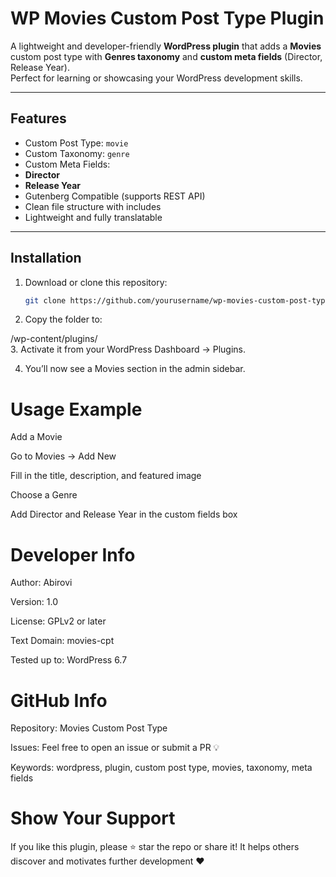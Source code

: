 #  WP Movies Custom Post Type Plugin

A lightweight and developer-friendly **WordPress plugin** that adds a **Movies** custom post type with **Genres taxonomy** and **custom meta fields** (Director, Release Year).  
Perfect for learning or showcasing your WordPress development skills.

---

##  Features

-  Custom Post Type: `movie`
-  Custom Taxonomy: `genre`
-  Custom Meta Fields:
  - **Director**
  - **Release Year**
-  Gutenberg Compatible (supports REST API)
-  Clean file structure with includes
-  Lightweight and fully translatable

---

##  Installation

1. Download or clone this repository:
   ```bash
   git clone https://github.com/yourusername/wp-movies-custom-post-type.git
2. Copy the folder to:

/wp-content/plugins/   
3. Activate it from your WordPress Dashboard → Plugins.

4. You’ll now see a Movies section in the admin sidebar.

# Usage Example
 Add a Movie

Go to Movies → Add New

Fill in the title, description, and featured image

Choose a Genre

Add Director and Release Year in the custom fields box

# Developer Info

Author: Abirovi

Version: 1.0

License: GPLv2 or later

Text Domain: movies-cpt

Tested up to: WordPress 6.7

# GitHub Info

Repository: Movies Custom Post Type

Issues: Feel free to open an issue or submit a PR 💡

Keywords: wordpress, plugin, custom post type, movies, taxonomy, meta fields

# Show Your Support

If you like this plugin, please ⭐ star the repo or share it!
It helps others discover and motivates further development ❤️
